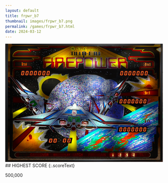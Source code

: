 ```yaml
---
layout: default
title: frpwr_b7
thumbnail: images/frpwr_b7.png
permalink: /games/frpwr_b7.html
date: 2024-03-12
---
```


<img src="../images/frpwr_b7.png" class="gameThumbnail img-fluid mx-auto align-middle">
## HIGHEST SCORE
{:.scoreText}

500,000
